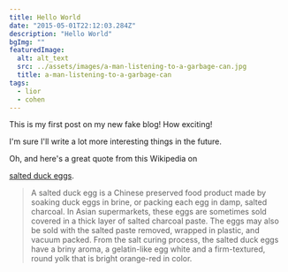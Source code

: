 ```yaml
---
title: Hello World
date: "2015-05-01T22:12:03.284Z"
description: "Hello World"
bgImg: ""
featuredImage:
  alt: alt_text
  src: ../assets/images/a-man-listening-to-a-garbage-can.jpg
  title: a-man-listening-to-a-garbage-can
tags:
  - lior
  - cohen
---
```


This is my first post on my new fake blog! How exciting!

I'm sure I'll write a lot more interesting things in the future.

Oh, and here's a great quote from this Wikipedia on

<a href="http://en.wikipedia.org/wiki/Salted_duck_egg" target="_blank">salted duck eggs</a>.

> A salted duck egg is a Chinese preserved food product made by soaking duck
> eggs in brine, or packing each egg in damp, salted charcoal. In Asian
> supermarkets, these eggs are sometimes sold covered in a thick layer of salted
> charcoal paste. The eggs may also be sold with the salted paste removed,
> wrapped in plastic, and vacuum packed. From the salt curing process, the
> salted duck eggs have a briny aroma, a gelatin-like egg white and a
> firm-textured, round yolk that is bright orange-red in color.

<!-- ![Chinese Salty Egg](./salty_egg.jpg) -->

<Image
    fileName="salty_egg"
  />
